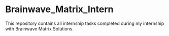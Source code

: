 # Brainwave_Matrix_Intern
This repository contains all internship tasks completed during my internship with Brainwave Matrix Solutions.
